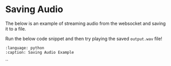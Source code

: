 # Saving Audio
The below is an example of streaming audio from the websocket and saving it to a file.

Run the below code snippet and then try playing the saved `output.wav` file!

```{literalinclude} ../../../../snippets/save_audio.py
:language: python
:caption: Saving Audio Example
```
``
